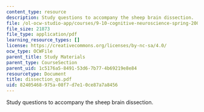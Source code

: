 ```yaml
---
content_type: resource
description: Study questions to accompany the sheep brain dissection.
file: /ol-ocw-studio-app/courses/9-10-cognitive-neuroscience-spring-2006/82405468975a08f7d7e10ce87a7a8456_dissection_qs.pdf
file_size: 21873
file_type: application/pdf
learning_resource_types: []
license: https://creativecommons.org/licenses/by-nc-sa/4.0/
ocw_type: OCWFile
parent_title: Study Materials
parent_type: CourseSection
parent_uid: 1c5176a5-8491-53d6-7b77-4b69219e8e84
resourcetype: Document
title: dissection_qs.pdf
uid: 82405468-975a-08f7-d7e1-0ce87a7a8456
---
```

Study questions to accompany the sheep brain dissection.